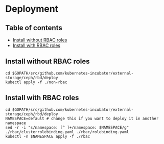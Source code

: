 # Deployment

## Table of contents

* [Install without RBAC roles](#install-without-rbac-roles)
* [Install with RBAC roles](#install-with-rbac-roles)

## Install without RBAC roles

```
cd $GOPATH/src/github.com/kubernetes-incubator/external-storage/ceph/rbd/deploy
kubectl apply -f ./non-rbac
```

## Install with RBAC roles

```
cd $GOPATH/src/github.com/kubernetes-incubator/external-storage/ceph/rbd/deploy
NAMESPACE=default # change this if you want to deploy it in another namespace
sed -r -i "s/namespace: [^ ]+/namespace: $NAMESPACE/g" ./rbac/clusterrolebinding.yaml ./rbac/rolebinding.yaml
kubectl -n $NAMESPACE apply -f ./rbac
```
